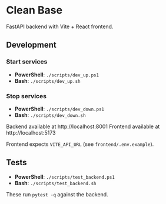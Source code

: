 # Clean Base

FastAPI backend with Vite + React frontend.

## Development

### Start services
- **PowerShell**: `./scripts/dev_up.ps1`
- **Bash**: `./scripts/dev_up.sh`

### Stop services
- **PowerShell**: `./scripts/dev_down.ps1`
- **Bash**: `./scripts/dev_down.sh`

Backend available at http://localhost:8001
Frontend available at http://localhost:5173

Frontend expects `VITE_API_URL` (see `frontend/.env.example`).

## Tests

- **PowerShell**: `./scripts/test_backend.ps1`
- **Bash**: `./scripts/test_backend.sh`

These run `pytest -q` against the backend.

